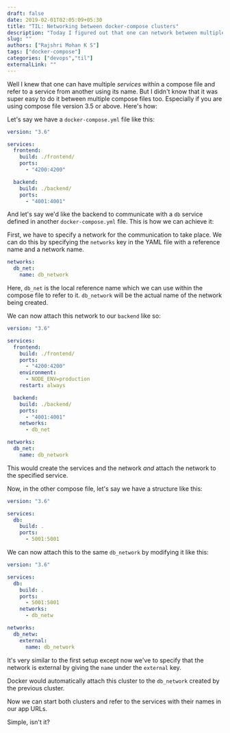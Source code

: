 ```yaml
---
draft: false
date: 2019-02-01T02:05:09+05:30
title: "TIL: Networking between docker-compose clusters"
description: "Today I figured out that one can network between multiple docker-compose clusters."
slug: ""
authors: ["Rajshri Mohan K S"]
tags: ["docker-compose"]
categories: ["devops","til"]
externalLink: ""
---
```


Well I knew that one can have multiple _services_ within a compose file and refer to a service from another using its name. But I didn't know that it was super easy to do it between multiple compose files too. Especially if you are using compose file version 3.5 or above. Here's how:

Let's say we have a `docker-compose.yml` file like this:

```yaml
version: "3.6"

services:
  frontend:
    build: ./frontend/
    ports:
      - "4200:4200"

  backend:
    build: ./backend/
    ports:
      - "4001:4001"
```

And let's say we'd like the backend to communicate with a `db` service defined in another `docker-compose.yml` file. This is how we can achieve it:

First, we have to specify a network for the communication to take place. We can do this by specifying the `networks` key in the YAML file with a reference name and a network name.

```yaml
networks:
  db_net:
    name: db_network
```

Here, `db_net` is the local reference name which we can use within the compose file to refer to it. `db_network` will be the actual name of the network being created.

We can now attach this network to our `backend` like so:

```yaml
version: "3.6"

services:
  frontend:
    build: ./frontend/
    ports:
      - "4200:4200"
    environment:
      - NODE_ENV=production
    restart: always

  backend:
    build: ./backend/
    ports:
      - "4001:4001"
    networks:
      - db_net

networks:
  db_net:
    name: db_network
```

This would create the services and the network _and_ attach the network to the specified service.

Now, in the other compose file, let's say we have a structure like this:

```yaml
version: "3.6"

services:
  db:
    build: .
    ports:
      - 5001:5001
```

We can now attach this to the same `db_network` by modifying it like this:

```yaml
version: "3.6"

services:
  db:
    build: .
    ports:
      - 5001:5001
    networks:
      - db_netw

networks:
  db_netw:
    external:
      name: db_network
```

It's very similar to the first setup except now we've to specify that the network is external by giving the `name` under the `external` key.

Docker would automatically attach this cluster to the `db_network` created by the previous cluster.

Now we can start both clusters and refer to the services with their names in our app URLs.

Simple, isn't it?

